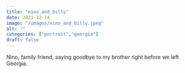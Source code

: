 ```yaml
---
title: "nino_and_billy"
date: 2023-12-14
image: "/images/nino_and_billy.jpeg"
alt: ""
categories: ["portrait","georgia"]
draft: false
---
```


Nino, family friend, saying goodbye to my brother right before we left Georgia.